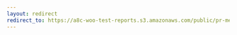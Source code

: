 ```yaml
---
layout: redirect
redirect_to: https://a8c-woo-test-reports.s3.amazonaws.com/public/pr-merge/43299/e2e/index.html
---
```

